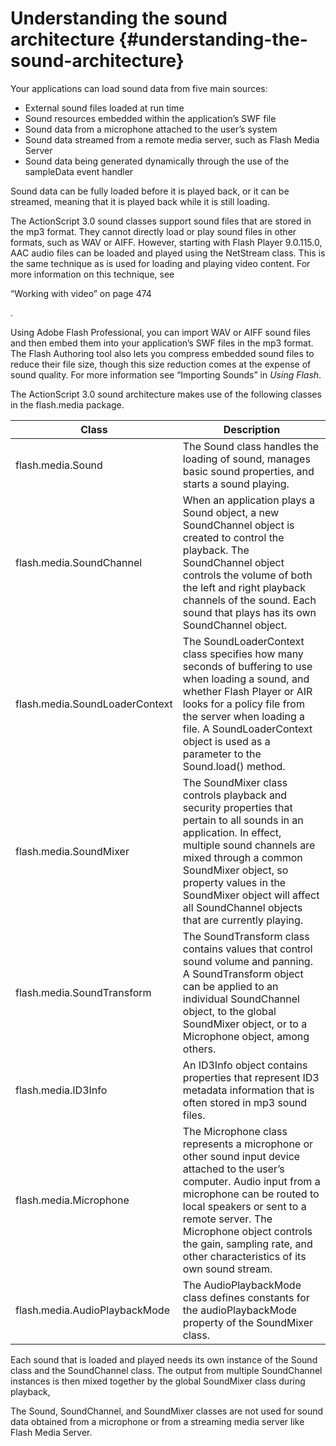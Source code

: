 # Understanding the sound architecture {#understanding-the-sound-architecture}

Your applications can load sound data from five main sources:

*   External sound files loaded at run time
*   Sound resources embedded within the application’s SWF file
*   Sound data from a microphone attached to the user’s system
*   Sound data streamed from a remote media server, such as Flash Media Server
*   Sound data being generated dynamically through the use of the sampleData event handler

Sound data can be fully loaded before it is played back, or it can be streamed, meaning that it is played back while it is still loading.

The ActionScript 3.0 sound classes support sound files that are stored in the mp3 format. They cannot directly load or play sound files in other formats, such as WAV or AIFF. However, starting with Flash Player 9.0.115.0, AAC audio files can be loaded and played using the NetStream class. This is the same technique as is used for loading and playing video content. For more information on this technique, see

“Working with video” on page 474

.

Using Adobe Flash Professional, you can import WAV or AIFF sound files and then embed them into your application’s SWF files in the mp3 format. The Flash Authoring tool also lets you compress embedded sound files to reduce their file size, though this size reduction comes at the expense of sound quality. For more information see “Importing Sounds” in _Using Flash_.

The ActionScript 3.0 sound architecture makes use of the following classes in the flash.media package.

| **Class** | **Description** |
| --- | --- |
| flash.media.Sound | The Sound class handles the loading of sound, manages basic sound properties, and starts a sound playing. |
| flash.media.SoundChannel | When an application plays a Sound object, a new SoundChannel object is created to control the playback. The SoundChannel object controls the volume of both the left and right playback channels of the sound. Each sound that plays has its own SoundChannel object. |
| flash.media.SoundLoaderContext | The SoundLoaderContext class specifies how many seconds of buffering to use when loading a sound, and whether Flash Player or AIR looks for a policy file from the server when loading a file. A SoundLoaderContext object is used as a parameter to the Sound.load() method. |
| flash.media.SoundMixer | The SoundMixer class controls playback and security properties that pertain to all sounds in an application. In effect, multiple sound channels are mixed through a common SoundMixer object, so property values in the SoundMixer object will affect all SoundChannel objects that are currently playing. |
| flash.media.SoundTransform | The SoundTransform class contains values that control sound volume and panning. A SoundTransform object can be applied to an individual SoundChannel object, to the global SoundMixer object, or to a Microphone object, among others. |
| flash.media.ID3Info | An ID3Info object contains properties that represent ID3 metadata information that is often stored in mp3 sound files. |
| flash.media.Microphone | The Microphone class represents a microphone or other sound input device attached to the user’s computer. Audio input from a microphone can be routed to local speakers or sent to a remote server. The Microphone object controls the gain, sampling rate, and other characteristics of its own sound stream. |
| flash.media.AudioPlaybackMode | The AudioPlaybackMode class defines constants for the audioPlaybackMode property of the SoundMixer class. |

Each sound that is loaded and played needs its own instance of the Sound class and the SoundChannel class. The output from multiple SoundChannel instances is then mixed together by the global SoundMixer class during playback,

The Sound, SoundChannel, and SoundMixer classes are not used for sound data obtained from a microphone or from a streaming media server like Flash Media Server.